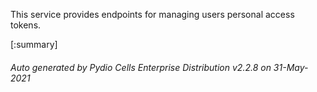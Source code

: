 






This service provides endpoints for managing users personal access tokens.

[:summary]

###### Auto generated by Pydio Cells Enterprise Distribution v2.2.8 on 31-May-2021
